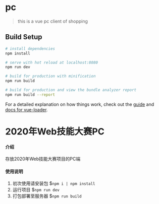 <!--
 * @Author: your name
 * @Date: 2020-11-13 09:00:07
 * @LastEditTime: 2020-11-13 09:57:15
 * @LastEditors: your name
 * @Description: In User Settings Edit
 * @FilePath: \pc\README.md
-->
# pc

> this is a vue pc client of shopping

## Build Setup

``` bash
# install dependencies
npm install

# serve with hot reload at localhost:8080
npm run dev

# build for production with minification
npm run build

# build for production and view the bundle analyzer report
npm run build --report
```

For a detailed explanation on how things work, check out the [guide](http://vuejs-templates.github.io/webpack/) and [docs for vue-loader](http://vuejs.github.io/vue-loader).


# 2020年Web技能大赛PC

#### 介绍
存放2020年Web技能大赛项目的PC端

#### 使用说明

1.  初次使用请安装包  $`npm i | npm install`
2.  运行项目 $`npm run dev`
3.  打包部署至服务器 $`npm run build`
